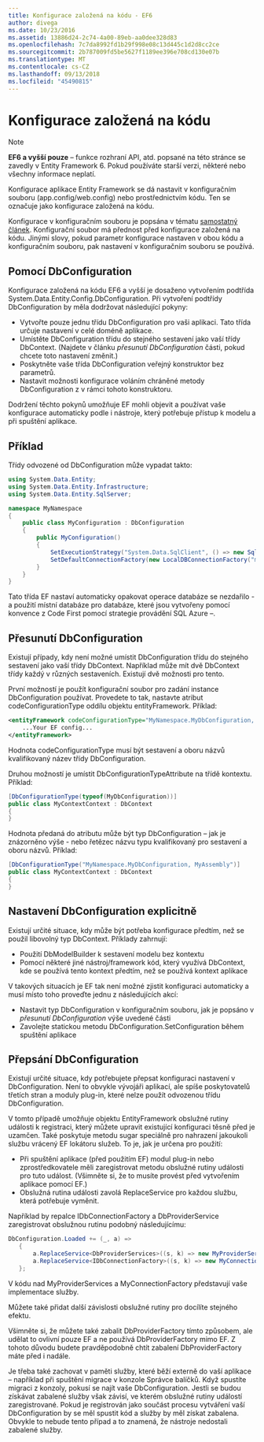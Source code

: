 ```yaml
---
title: Konfigurace založená na kódu - EF6
author: divega
ms.date: 10/23/2016
ms.assetid: 13886d24-2c74-4a00-89eb-aa0dee328d83
ms.openlocfilehash: 7c7da8992fd1b29f998e08c13d445c1d2d8cc2ce
ms.sourcegitcommit: 2b787009fd5be5627f1189ee396e708cd130e07b
ms.translationtype: MT
ms.contentlocale: cs-CZ
ms.lasthandoff: 09/13/2018
ms.locfileid: "45490815"
---
```

# <a name="code-based-configuration"></a>Konfigurace založená na kódu
> [!NOTE]
> **EF6 a vyšší pouze** – funkce rozhraní API, atd. popsané na této stránce se zavedly v Entity Framework 6. Pokud používáte starší verzi, některé nebo všechny informace neplatí.  

Konfigurace aplikace Entity Framework se dá nastavit v konfiguračním souboru (app.config/web.config) nebo prostřednictvím kódu. Ten se označuje jako konfigurace založená na kódu.  

Konfigurace v konfiguračním souboru je popsána v tématu [samostatný článek](config-file.md). Konfigurační soubor má přednost před konfigurace založená na kódu. Jinými slovy, pokud parametr konfigurace nastaven v obou kódu a konfiguračním souboru, pak nastavení v konfiguračním souboru se používá.  

## <a name="using-dbconfiguration"></a>Pomocí DbConfiguration  

Konfigurace založená na kódu EF6 a vyšší je dosaženo vytvořením podtřída System.Data.Entity.Config.DbConfiguration. Při vytvoření podtřídy DbConfiguration by měla dodržovat následující pokyny:  

- Vytvořte pouze jednu třídu DbConfiguration pro vaši aplikaci. Tato třída určuje nastavení v celé doméně aplikace.  
- Umístěte DbConfiguration třídu do stejného sestavení jako vaší třídy DbContext. (Najdete v článku *přesunutí DbConfiguration* části, pokud chcete toto nastavení změnit.)  
- Poskytněte vaše třída DbConfiguration veřejný konstruktor bez parametrů.  
- Nastavit možnosti konfigurace voláním chráněné metody DbConfiguration z v rámci tohoto konstruktoru.  

Dodržení těchto pokynů umožňuje EF mohli objevit a používat vaše konfigurace automaticky podle i nástroje, který potřebuje přístup k modelu a při spuštění aplikace.  

## <a name="example"></a>Příklad  

Třídy odvozené od DbConfiguration může vypadat takto:  

``` csharp
using System.Data.Entity;
using System.Data.Entity.Infrastructure;
using System.Data.Entity.SqlServer;

namespace MyNamespace
{
    public class MyConfiguration : DbConfiguration
    {
        public MyConfiguration()
        {
            SetExecutionStrategy("System.Data.SqlClient", () => new SqlAzureExecutionStrategy());
            SetDefaultConnectionFactory(new LocalDBConnectionFactory("mssqllocaldb"));
        }
    }
}
```  

Tato třída EF nastaví automaticky opakovat operace databáze se nezdařilo - a použití místní databáze pro databáze, které jsou vytvořeny pomocí konvence z Code First pomocí strategie provádění SQL Azure –.  

## <a name="moving-dbconfiguration"></a>Přesunutí DbConfiguration  

Existují případy, kdy není možné umístit DbConfiguration třídu do stejného sestavení jako vaší třídy DbContext. Například může mít dvě DbContext třídy každý v různých sestaveních. Existují dvě možnosti pro tento.  

První možností je použít konfigurační soubor pro zadání instance DbConfiguration používat. Provedete to tak, nastavte atribut codeConfigurationType oddílu objektu entityFramework. Příklad:  

``` xml
<entityFramework codeConfigurationType="MyNamespace.MyDbConfiguration, MyAssembly">
    ...Your EF config...
</entityFramework>
```  

Hodnota codeConfigurationType musí být sestavení a oboru názvů kvalifikovaný název třídy DbConfiguration.  

Druhou možností je umístit DbConfigurationTypeAttribute na třídě kontextu. Příklad:  

``` csharp  
[DbConfigurationType(typeof(MyDbConfiguration))]
public class MyContextContext : DbContext
{
}
```  

Hodnota předaná do atributu může být typ DbConfiguration – jak je znázorněno výše - nebo řetězec názvu typu kvalifikovaný pro sestavení a oboru názvů. Příklad:  

``` csharp
[DbConfigurationType("MyNamespace.MyDbConfiguration, MyAssembly")]
public class MyContextContext : DbContext
{
}
```  

## <a name="setting-dbconfiguration-explicitly"></a>Nastavení DbConfiguration explicitně  

Existují určité situace, kdy může být potřeba konfigurace předtím, než se použil libovolný typ DbContext. Příklady zahrnují:  

- Použití DbModelBuilder k sestavení modelu bez kontextu  
- Pomocí některé jiné nástroj/framework kód, který využívá DbContext, kde se používá tento kontext předtím, než se používá kontext aplikace  

V takových situacích je EF tak není možné zjistit konfiguraci automaticky a musí místo toho proveďte jednu z následujících akcí:  

- Nastavit typ DbConfiguration v konfiguračním souboru, jak je popsáno v *přesunutí DbConfiguration* výše uvedené části
- Zavolejte statickou metodu DbConfiguration.SetConfiguration během spuštění aplikace  

## <a name="overriding-dbconfiguration"></a>Přepsání DbConfiguration  

Existují určité situace, kdy potřebujete přepsat konfiguraci nastavení v DbConfiguration. Není to obvykle vývojáři aplikací, ale spíše poskytovatelů třetích stran a moduly plug-in, které nelze použít odvozenou třídu DbConfiguration.  

V tomto případě umožňuje objektu EntityFramework obslužné rutiny události k registraci, který můžete upravit existující konfiguraci těsně před je uzamčen.  Také poskytuje metodu sugar speciálně pro nahrazení jakoukoli službu vrácený EF lokátoru služeb. To je, jak je určena pro použití:  

- Při spuštění aplikace (před použitím EF) modul plug-in nebo zprostředkovatele měli zaregistrovat metodu obslužné rutiny události pro tuto událost. (Všimněte si, že to musíte provést před vytvořením aplikace pomocí EF.)  
- Obslužná rutina události zavolá ReplaceService pro každou službu, která potřebuje vyměnit.  

Například by repalce IDbConnectionFactory a DbProviderService zaregistrovat obslužnou rutinu podobný následujícímu:  

``` csharp
DbConfiguration.Loaded += (_, a) =>
   {
       a.ReplaceService<DbProviderServices>((s, k) => new MyProviderServices(s));
       a.ReplaceService<IDbConnectionFactory>((s, k) => new MyConnectionFactory(s));
   };
```  

V kódu nad MyProviderServices a MyConnectionFactory představují vaše implementace služby.  

Můžete také přidat další závislosti obslužné rutiny pro docílíte stejného efektu.  

Všimněte si, že můžete také zabalit DbProviderFactory tímto způsobem, ale udělat to ovlivní pouze EF a ne používá DbProviderFactory mimo EF. Z tohoto důvodu budete pravděpodobně chtít zabalení DbProviderFactory máte před i nadále.  

Je třeba také zachovat v paměti služby, které běží externě do vaší aplikace – například při spuštění migrace v konzole Správce balíčků. Když spustíte migraci z konzoly, pokusí se najít vaše DbConfiguration. Jestli se budou získávat zabalené služby však závisí, ve kterém obslužné rutiny událostí zaregistrované. Pokud je registrován jako součást procesu vytváření vaší DbConfiguration by se měl spustit kód a služby by měl získat zabalena. Obvykle to nebude tento případ a to znamená, že nástroje nedostali zabalené služby.  
